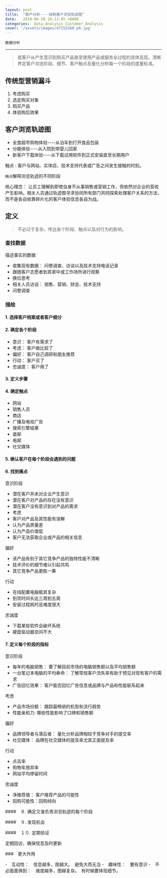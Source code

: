 ```yaml
---
layout: post
title:  "客户分析----绘制客户浏览轨迹图"
date:   2018-06-28 18:11:45 +0800
categories:  Data_Analysis Customer_Analysis
cover: '/assets/images/47152268_p0.jpg'
---
```


`数据分析`

---

> 是客户从产生意识到购买产品直至使用产品或服务全过程的具体显现。清晰界定客户浏览阶段、细节、客户触点及量化分析每一个阶段的度量标准。

## 传统型营销漏斗

1. 考虑购买
2. 选定购买对象
3. 购买产品
4. 体验购后效果

## 客户浏览轨迹图

- 全食超市购物体验----从泊车到打开食品包装
- 分娩体验----从入院到带婴儿回家
- 新客户下载体验----从下载试用软件到正式安装直至长期用户

触点
: 客户与网站、实体店、技术支持代表或广告之间发生接触的时刻。

`触点`解释浏览轨迹的不同阶段

核心理念： 让员工理解到即使自身不从事销售或营销工作，但依然对企业的营收产生影响。相关人员通过轨迹图寻求协同所有部门共同探索处理客户关系的方法，而不是各自依靠碎片化的客户体验信息各自为战。

##  定义

> 不必过于复杂，传达各个阶段、触点以及对行为的影响。

### 查找数据

描述事实的数据

- 收集现有数据： 问卷调查、访谈以及技术支持电话记录
- 跟随客户志愿者到其家中或工作场所进行观察
- 换位思考
- 相关人员访谈： 销售、营销、财会、技术支持
- 问卷调查

### 描绘

#### 1. 选择客户档案或者客户细分
#### 2. 确定各个阶段
- 意识： 客户有需求了
- 考虑： 客户做比较了
- 偏好： 客户自己调研和朋友推荐
- 行动： 客户买了
- 忠诚度： 客户用了

#### 3. 定义步骤
#### 4. 确定触点
- 网站
- 销售人员
- 商店
- 广播及电视广告
- 搜索引擎结果
- 直邮
- 电邮
- 社交媒体
#### 5. 确认客户在每个阶段会遇到的问题
#### 6. 找到痛点

意识阶段
- 潜在客户并未对企业产生意识
- 潜在客户对产品的存在没有意识
- 潜在客户没有意识到对产品的需求
- 考虑
- 客户对产品及其性能有误解
- 认为产品质量差
- 认为产品价值低
- 客户无法获取企业或产品的相关信息

偏好
- 该产品有别于其它竞争产品的独特性能不清晰
- 技术评价的细节难以引起共鸣
- 其它竞争产品更胜一筹

行动
- 在线配置电脑极其复杂
- 到货时间长达三周到五周
- 安装过程耗时且难度很大

忠诚度
- 下载某些软件会破坏系统
- 硬盘驱动器空间不大

#### 7. 定义每个阶段的指标

意识阶段
- 每年的电脑销售： 要了解目前市场的电脑销售额以及平均销售额
- 一台笔记本电脑的平均寿命： 了解常规客户流失率有助于预见对现有客户的需求
- 广告回忆效果： 客户能否回忆广告信息或品牌与产品和性能联系起来

考虑
- 产品市场份额： 跟踪最畅销的机型和流行趋势
- 性能亲和力: 哪些性能影响了口碑和销售额

偏好
- 品牌领导者与落后者： 量化分析品牌相较于竞争对手的提交率
- 社交媒体： 品牌在社交媒体的提及率尤其正面提及率

行动
- 点击率
- 购物车放弃率
- 网站平均停留时间

忠诚度
- 净推荐值： 客户推荐产品的可能性
- 回购可能性：回购倾向

####　８. 确定又谁负责浏览轨迹的每个阶段

####　９. 发现机会

####　１０. 定期验证

定期回访，确保信息及时更新

###　更大作用

-　互动性：　信息越多，图越大。　避免大而无当
-　趣味性：　要有意识
-　不必面面俱到：　维度越多，图越复杂。　有时候要体现细节。
